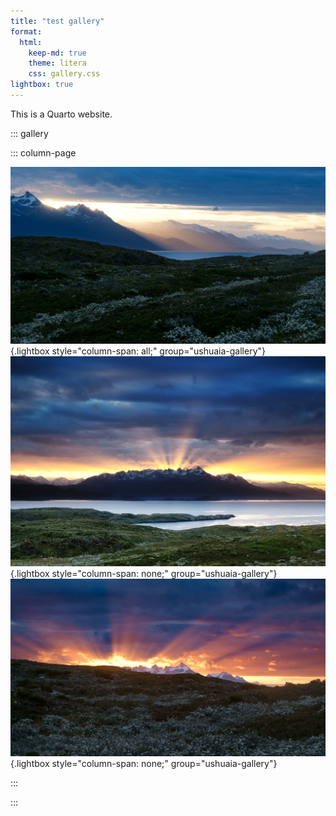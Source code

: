 ```yaml
---
title: "test gallery"
format:
  html:
    keep-md: true
    theme: litera
    css: gallery.css
lightbox: true
---
```




This is a Quarto website.


::: gallery

::: column-page

![](photos/ushuaia/web-01.jpg){.lightbox style="column-span: all;" group="ushuaia-gallery"} 
![](photos/ushuaia/web-02.jpg){.lightbox style="column-span: none;" group="ushuaia-gallery"} 
![](photos/ushuaia/web-03.jpg){.lightbox style="column-span: none;" group="ushuaia-gallery"} 

:::

:::